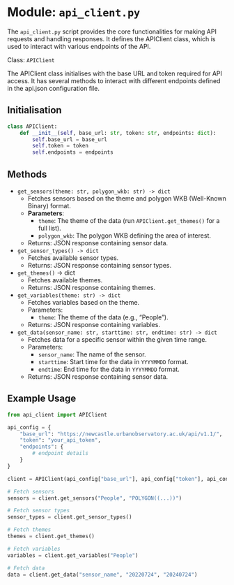 # Module: `api_client.py`

The `api_client.py` script provides the core functionalities for making API requests and handling responses. It defines the APIClient class, which is used to interact with various endpoints of the API.

Class: `APIClient`

The APIClient class initialises with the base URL and token required for API access. It has several methods to interact with different endpoints defined in the api.json configuration file.

## Initialisation

```python
class APIClient:
    def __init__(self, base_url: str, token: str, endpoints: dict):
        self.base_url = base_url
        self.token = token
        self.endpoints = endpoints
```
## Methods

* `get_sensors(theme: str, polygon_wkb: str) -> dict`
  * Fetches sensors based on the theme and polygon WKB (Well-Known Binary) format.
  * **Parameters**:
    * `theme`: The theme of the data (run `APIClient.get_themes()` for a full list).
    * `polygon_wkb`: The polygon WKB defining the area of interest.
  * Returns: JSON response containing sensor data.
* `get_sensor_types() -> dict`
  * Fetches available sensor types.
  * Returns: JSON response containing sensor types.
* `get_themes()` -> dict
  * Fetches available themes.
  * Returns: JSON response containing themes.
* `get_variables(theme: str) -> dict`
  * Fetches variables based on the theme.
  * Parameters:
    * `theme`: The theme of the data (e.g., “People”).
  * Returns: JSON response containing variables.
* `get_data(sensor_name: str, starttime: str, endtime: str) -> dict`
  * Fetches data for a specific sensor within the given time range.
  * Parameters:
    * `sensor_name`: The name of the sensor.
    * `starttime`: Start time for the data in `YYYYMMDD` format.
    * `endtime`: End time for the data in `YYYYMMDD` format.
  * Returns: JSON response containing sensor data.

## Example Usage

```python
from api_client import APIClient

api_config = {
    "base_url": "https://newcastle.urbanobservatory.ac.uk/api/v1.1/",
    "token": "your_api_token",
    "endpoints": {
        # endpoint details
    }
}

client = APIClient(api_config["base_url"], api_config["token"], api_config["endpoints"])

# Fetch sensors
sensors = client.get_sensors("People", "POLYGON((...))")

# Fetch sensor types
sensor_types = client.get_sensor_types()

# Fetch themes
themes = client.get_themes()

# Fetch variables
variables = client.get_variables("People")

# Fetch data
data = client.get_data("sensor_name", "20220724", "20240724")
```